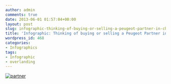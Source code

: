 ```yaml
---
author: admin
comments: true
date: 2013-06-01 01:57:04+00:00
layout: post
slug: infographic-thinking-of-buying-or-selling-a-peugeot-partner-in-chile
title: 'Infographic: Thinking of buying or selling a Peugeot Partner in Chile?'
wordpress_id: 468
categories:
- Infographics
tags:
- Infographic
- overlanding
---
```


[![partner](http://thinkdatavis.com/wp-content/uploads/2013/06/partner1.png)](http://thinkdatavis.com/wp-content/uploads/2013/06/partner1.png)
